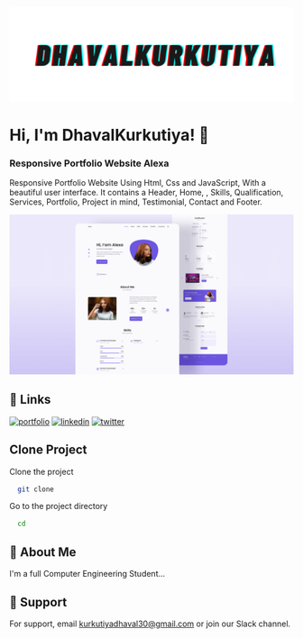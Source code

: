 
![Logo](/assets/img/DhavalKurkutiya.png)


  
# Hi, I'm DhavalKurkutiya! 👋



### Responsive Portfolio Website Alexa

Responsive Portfolio Website Using Html, Css and JavaScript, With a beautiful user interface. It contains a Header, Home, , Skills, Qualification, Services, Portfolio, Project in mind, Testimonial, Contact and Footer.

![Resume cv](/preview.png)


## 🔗 Links
[![portfolio](https://img.shields.io/badge/Instagram-000?style=for-the-badge&logo=ko-fi&logoColor=red)](https://www.instagram.com/dhaval.kurkutiya/)
[![linkedin](https://img.shields.io/badge/linkedin-0A66C2?style=for-the-badge&logo=linkedin&logoColor=white)](https://www.linkedin.com/in/dhaval-kurkutiya-1540981b5/)
[![twitter](https://img.shields.io/badge/twitter-1DA1F2?style=for-the-badge&logo=twitter&logoColor=white)](https://twitter.com/Dhaval87950061)


## Clone Project

Clone the project

```bash
  git clone 
```

Go to the project directory

```bash
  cd 
```

  

## 🚀 About Me
I'm a full Computer Engineering Student...

## 🎉 Support
For support, email kurkutiyadhaval30@gmail.com or join our Slack channel.
